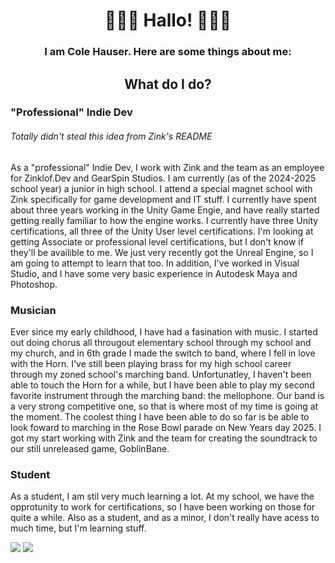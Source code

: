 <!---
HauserCGearSpin/HauserCGearSpin is a ✨ special ✨ repository because its `README.md` (this file) appears on your GitHub profile.
You can click the Preview link to take a look at your changes.

fixed alignment - zink

  - 👋 Hi, I’m @HauserCGearSpin aka Cole Hauser aka Piggo151
  - 👀 I’m interested in Unity, Music, and Computer Science and IT in general.
  - 🌱 I’m currently learning python, Unity, C#, and JS.
  - 💞️ I’m looking to collaborate on nothing right now, but you're welcome to contact me.
  - 📫 How to reach me: hauserc.gearspin@gmail.com or coleht151@gmail.com
  - 😄 Pronouns: He/Him</p>
  - ⚡ Fun fact: I'm currently a junior in High School working on building a portfolio and earning certifications!
--->

<h1 align="center">
  🌈🌸🐬 Hallo! 🐬🌸🌈
</h1>
<h3 align="center">I am Cole Hauser. Here are some things about me:</h3>
<h2 align="center">
  What do I do?
</h2>

<h3>
  "Professional" Indie Dev
</h3>
<h6>
  Totally didn't steal this idea from Zink's README
</h6>

<p>
  As a "professional" Indie Dev, I work with Zink and the team as an employee for Zinklof.Dev and GearSpin Studios. I am currently (as of the 2024-2025 school year) a junior in high school. I attend a special magnet school with Zink specifically for game development and IT stuff. I currently have spent about three years working in the Unity Game Engie, and have really started getting really familiar to how the engine works. I currently have three Unity certifications, all three of the Unity User level certifications. I'm looking at getting Associate or professional level certifications, but I don't know if they'll be availible to me. We just very recently got the Unreal Engine, so I am going to attempt to learn that too. In addition, I've worked in Visual Studio, and I have some very basic experience in Autodesk Maya and Photoshop.
</p>

<h3>
  Musician
</h3>

<p>
  Ever since my early childhood, I have had a fasination with music. I started out doing chorus all througout elementary school through my school and my church, and in 6th grade I made the switch to band, where I fell in love with the Horn. I've still been playing brass for my high school career through my zoned school's marching band. Unfortunatley, I haven't been able to touch the Horn for a while, but I have been able to play my second favorite instrument through the marching band: the mellophone. Our band is a very strong competitive one, so that is where most of my time is going at the moment. The coolest thing I have been able to do so far is be able to look foward to marching in the Rose Bowl parade on New Years day 2025. I got my start working with Zink and the team for creating the soundtrack to our still unreleased game, GoblinBane.
</p>

<h3>
  Student
</h3>
<p>
  As a student, I am stil very much learning a lot. At my school, we have the opprotunity to work for certifications, so I have been working on those for quite a while. Also as a student, and as a minor, I don't really have acess to much time, but I'm learning stuff.
</p>

<p>
  <img src="https://img.icons8.com/color/c-sharp-logo.png"/>
  <img src="https://static.wixstatic.com/media/1bf8c6_01059526d44a402db263a996a2f0ad62~mv2.png/v1/fill/w_54,h_54,al_c,q_85,usm_0.66_1.00_0.01,enc_auto/1bf8c6_01059526d44a402db263a996a2f0ad62~mv2.png"/>
</p>
